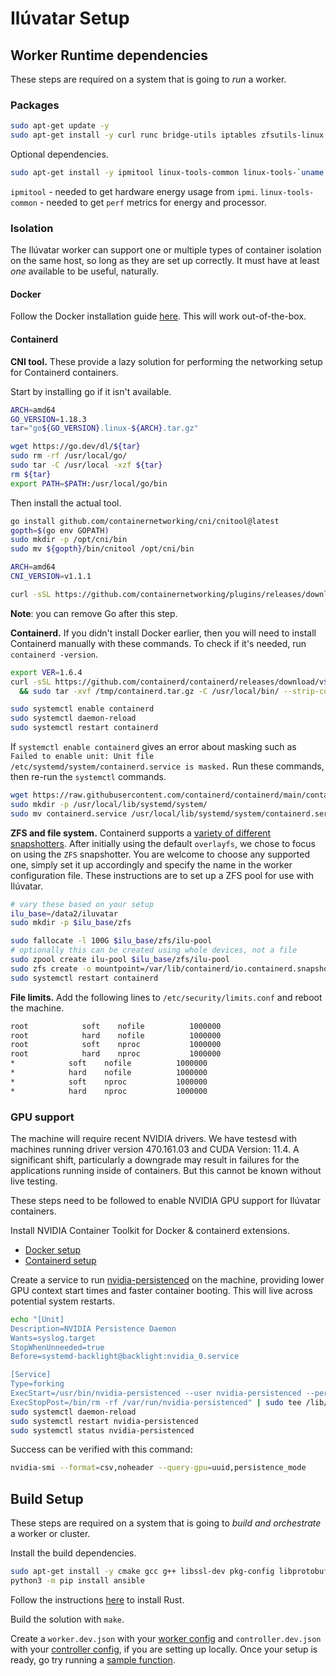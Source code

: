 # Ilúvatar Setup

## Worker Runtime dependencies

These steps are required on a system that is going to *run* a worker.

### Packages

```bash
sudo apt-get update -y
sudo apt-get install -y curl runc bridge-utils iptables zfsutils-linux net-tools sysstat
```

Optional dependencies.

```bash
sudo apt-get install -y ipmitool linux-tools-common linux-tools-`uname -r`
```

`ipmitool` - needed to get hardware energy usage from `ipmi`.
`linux-tools-common` - needed to get `perf` metrics for energy and processor.

### Isolation

The Ilúvatar worker can support one or multiple types of container isolation on the same host, so long as they are set up correctly.
It must have at least *one* available to be useful, naturally.

#### Docker

Follow the Docker installation guide [here](https://docs.docker.com/engine/install/#server).
This will work out-of-the-box.

#### Containerd

**CNI tool.**
These provide a lazy solution for performing the networking setup for Containerd containers.

Start by installing go if it isn't available.

```bash
ARCH=amd64
GO_VERSION=1.18.3
tar="go${GO_VERSION}.linux-${ARCH}.tar.gz"

wget https://go.dev/dl/${tar}
sudo rm -rf /usr/local/go/
sudo tar -C /usr/local -xzf ${tar}
rm ${tar}
export PATH=$PATH:/usr/local/go/bin
```

Then install the actual tool.

```bash
go install github.com/containernetworking/cni/cnitool@latest
gopth=$(go env GOPATH)
sudo mkdir -p /opt/cni/bin
sudo mv ${gopth}/bin/cnitool /opt/cni/bin

ARCH=amd64
CNI_VERSION=v1.1.1

curl -sSL https://github.com/containernetworking/plugins/releases/download/${CNI_VERSION}/cni-plugins-linux-${ARCH}-${CNI_VERSION}.tgz | sudo tar -xz -C /opt/cni/bin
```

**Note**: you can remove Go after this step.

**Containerd.**
If you didn't install Docker earlier, then you will need to install Containerd manually with these commands.
To check if it's needed, run `containerd -version`.

```bash
export VER=1.6.4
curl -sSL https://github.com/containerd/containerd/releases/download/v$VER/containerd-$VER-linux-amd64.tar.gz > /tmp/containerd.tar.gz \
  && sudo tar -xvf /tmp/containerd.tar.gz -C /usr/local/bin/ --strip-components=1

sudo systemctl enable containerd
sudo systemctl daemon-reload
sudo systemctl restart containerd
```

If `systemctl enable containerd` gives an error about masking such as `Failed to enable unit: Unit file /etc/systemd/system/containerd.service is masked.`
Run these commands, then re-run the `systemctl` commands.

```bash
wget https://raw.githubusercontent.com/containerd/containerd/main/containerd.service
sudo mkdir -p /usr/local/lib/systemd/system/
sudo mv containerd.service /usr/local/lib/systemd/system/containerd.service
```

**ZFS and file system.**
Containerd supports a [variety of different snapshotters](https://github.com/containerd/containerd/tree/main/docs/snapshotters).
After initially using the default `overlayfs`, we chose to focus on using the `ZFS` snapshotter.
You are welcome to choose any supported one, simply set it up accordingly and specify the name in the worker configuration file.
These instructions are to set up a ZFS pool for use with Ilúvatar.

```bash
# vary these based on your setup
ilu_base=/data2/iluvatar
sudo mkdir -p $ilu_base/zfs

sudo fallocate -l 100G $ilu_base/zfs/ilu-pool
# optionally this can be created using whole devices, not a file
sudo zpool create ilu-pool $ilu_base/zfs/ilu-pool
sudo zfs create -o mountpoint=/var/lib/containerd/io.containerd.snapshotter.v1.zfs ilu-pool/containerd
sudo systemctl restart containerd
```

**File limits.**
Add the following lines to `/etc/security/limits.conf` and reboot the machine.

```sh
root            soft    nofile          1000000
root            hard    nofile          1000000
root            soft    nproc           1000000
root            hard    nproc           1000000
*            soft    nofile          1000000
*            hard    nofile          1000000
*            soft    nproc           1000000
*            hard    nproc           1000000
```

### GPU support

The machine will require recent NVIDIA drivers. We have testesd with machines running driver version 470.161.03 and CUDA Version: 11.4.
A significant shift, particularly a downgrade may result in failures for the applications running inside of containers.
But this cannot be known without live testing.

These steps need to be followed to enable NVIDIA GPU support for Ilúvatar containers.

Install NVIDIA Container Toolkit for Docker & containerd extensions.

* [Docker setup](https://docs.nvidia.com/datacenter/cloud-native/container-toolkit/install-guide.html#docker)
* [Containerd setup](https://docs.nvidia.com/datacenter/cloud-native/container-toolkit/install-guide.html#id6)

Create a service to run [nvidia-persistenced](https://docs.nvidia.com/deploy/driver-persistence/index.html#persistence-daemon) on the machine, providing lower GPU context start times and faster container booting.
This will live across potential system restarts.

```bash
echo "[Unit]
Description=NVIDIA Persistence Daemon
Wants=syslog.target
StopWhenUnneeded=true
Before=systemd-backlight@backlight:nvidia_0.service

[Service]
Type=forking
ExecStart=/usr/bin/nvidia-persistenced --user nvidia-persistenced --persistence-mode --verbose
ExecStopPost=/bin/rm -rf /var/run/nvidia-persistenced" | sudo tee /lib/systemd/system/nvidia-persistenced.service
sudo systemctl daemon-reload
sudo systemctl restart nvidia-persistenced
sudo systemctl status nvidia-persistenced
```

Success can be verified with this command:

```bash
nvidia-smi --format=csv,noheader --query-gpu=uuid,persistence_mode
```

## Build Setup

These steps are required on a system that is going to *build and orchestrate* a worker or cluster.

Install the build dependencies.

```bash
sudo apt-get install -y cmake gcc g++ libssl-dev pkg-config libprotobuf-dev
python3 -m pip install ansible
```

Follow the instructions [here](https://www.rust-lang.org/tools/install) to install Rust.

Build the solution with `make`.

Create a `worker.dev.json` with your [worker config](./WORKER.md#configuration) and `controller.dev.json` with your [controller config](./CONTROLLER.md#configuration), if you are setting up locally.
Once your setup is ready, go try running a [sample function](./FUNCTIONS.md).
